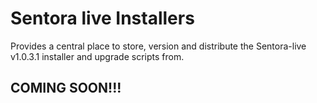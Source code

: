 # Sentora live Installers
 Provides a central place to store, version and distribute the Sentora-live v1.0.3.1 installer and upgrade scripts from.

## COMING SOON!!!
